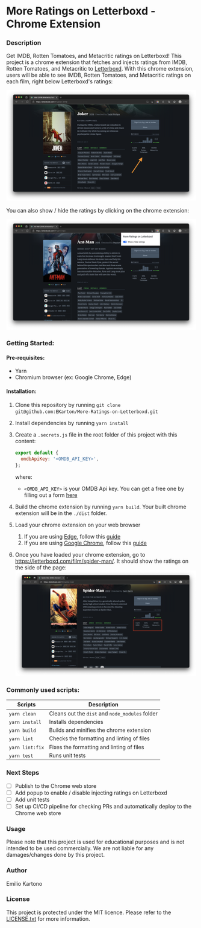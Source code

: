# More Ratings on Letterboxd - Chrome Extension

### Description

Get IMDB, Rotten Tomatoes, and Metacritic ratings on Letterboxd! This project is a chrome extension that fetches and injects ratings from IMDB, Rotten Tomatoes, and Metacritic to [Letterboxd](https://letterboxd.com/). With this chrome extension, users will be able to see IMDB, Rotten Tomatoes, and Metacritic ratings on each film, right below Letterboxd's ratings:

<img src="./docs/images/screenshot.png"/>

You can also show / hide the ratings by clicking on the chrome extension:

<img src="./docs/images/popover.png"/>

### Getting Started:

#### Pre-requisites:

- Yarn
- Chromium browser (ex: Google Chrome, Edge)

#### Installation:

1. Clone this repository by running `git clone git@github.com:EKarton/More-Ratings-on-Letterboxd.git`

2. Install dependencies by running `yarn install`

3. Create a `.secrets.js` file in the root folder of this project with this content:

   ```js
   export default {
     omdbApiKey: '<OMDB_API_KEY>',
   };
   ```

   where:

   - `<OMDB_API_KEY>` is your OMDB Api key. You can get a free one by filling out a form [here](https://www.omdbapi.com/apikey.aspx)

4. Build the chrome extension by running `yarn build`. Your built chrome extension will be in the `./dist` folder.

5. Load your chrome extension on your web browser

   1. If you are using [Edge](https://www.microsoft.com/en-us/edge), follow this [guide](docs/GettingStartedOnEdge.md)
   2. If you are using [Google Chrome](https://www.google.ca/chrome/), follow this [guide](docs/GettingStartedOnChrome.md)

6. Once you have loaded your chrome extension, go to https://letterboxd.com/film/spider-man/. It should show the ratings on the side of the page:
   <img src="./docs/images/final-result.png"/>

### Commonly used scripts:

| Scripts         | Description                                     |
| --------------- | ----------------------------------------------- |
| `yarn clean`    | Cleans out the `dist` and `node_modules` folder |
| `yarn install`  | Installs dependencies                           |
| `yarn build`    | Builds and minifies the chrome extension        |
| `yarn lint`     | Checks the formatting and linting of files      |
| `yarn lint:fix` | Fixes the formatting and linting of files       |
| `yarn test`     | Runs unit tests                                 |

### Next Steps

- [ ] Publish to the Chrome web store
- [ ] Add popup to enable / disable injecting ratings on Letterboxd
- [ ] Add unit tests
- [ ] Set up CI/CD pipeline for checking PRs and automatically deploy to the Chrome web store

### Usage

Please note that this project is used for educational purposes and is not intended to be used commercially. We are not liable for any damages/changes done by this project.

### Author

Emilio Kartono

### License

This project is protected under the MIT licence. Please refer to the [LICENSE.txt](LICENSE.txt) for more information.
